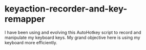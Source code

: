 # keyaction-recorder-and-key-remapper
I have been using and evolving this AutoHotkey script to record and manipulate my keyboard keys. My grand objective here is using my keyboard more efficiently.
